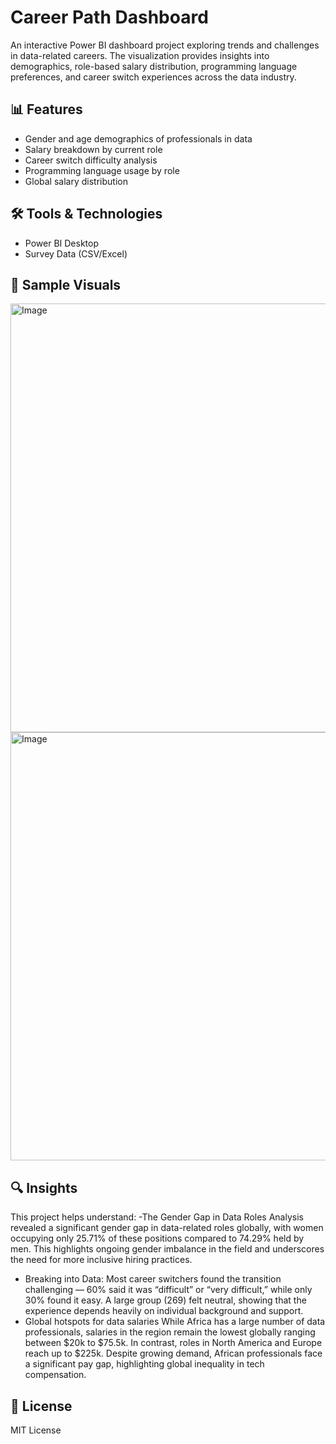 # Career Path Dashboard

An interactive Power BI dashboard project exploring trends and challenges in data-related careers. The visualization provides insights into demographics, role-based salary distribution, programming language preferences, and career switch experiences across the data industry.

## 📊 Features
- Gender and age demographics of professionals in data
- Salary breakdown by current role
- Career switch difficulty analysis
- Programming language usage by role
- Global salary distribution

## 🛠 Tools & Technologies
- Power BI Desktop
- Survey Data (CSV/Excel)


## 📸 Sample Visuals
<img width="686" alt="Image" src="https://github.com/user-attachments/assets/2ea2dc3f-d473-4b52-8f4d-c7ba0c998b6e" />
<img width="685" alt="Image" src="https://github.com/user-attachments/assets/420b4366-2f63-49c2-a37a-ecfa30b23d27" />

## 🔍 Insights
This project helps understand:
-The Gender Gap in Data Roles
  Analysis revealed a significant gender gap in data-related roles globally,
  with women occupying only 25.71% of these positions compared to 74.29% held
  by men. This highlights ongoing gender imbalance in the field and underscores
  the need for more inclusive hiring practices.
- Breaking into Data:
  Most career switchers found the transition challenging —
  60% said it was “difficult” or “very difficult,” while only 30% found it easy.
  A large group (269) felt neutral, showing that the experience depends heavily
  on individual background and support.
- Global hotspots for data salaries
  While Africa has a large number of data professionals, salaries in the region remain the lowest globally 
  ranging between $20k to $75.5k. In contrast, roles in North America and Europe reach up to $225k.
  Despite growing demand, African professionals face a significant pay gap, highlighting global inequality in tech compensation.

## 📜 License
MIT License



